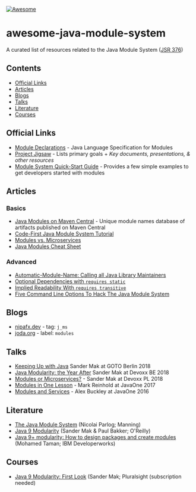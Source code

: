 [![Awesome](https://awesome.re/badge-flat2.svg)](https://awesome.re)

# awesome-java-module-system
A curated list of resources related to the Java Module System ([JSR 376](https://www.jcp.org/en/jsr/detail?id=376))


## Contents

- [Official Links](#official-links)
- [Articles](#articles)
- [Blogs](#blogs)
- [Talks](#talks)
- [Literature](#literature)
- [Courses](#courses)


## Official Links
- [Module Declarations](https://docs.oracle.com/javase/specs/jls/se9/html/jls-7.html#jls-7.7) - Java Language Specification for Modules
- [Project Jigsaw](https://openjdk.java.net/projects/jigsaw) - Lists primary goals + _Key documents, presentations, & other resources_
- [Module System Quick-Start Guide](https://openjdk.java.net/projects/jigsaw/quick-start) - Provides a few simple examples to get developers started with modules


## Articles

### Basics
- [Java Modules on Maven Central](https://github.com/sormuras/modules) - Unique module names database of artifacts published on Maven Central
- [Code-First Java Module System Tutorial](https://blog.codefx.org/java/java-module-system-tutorial/)
- [Modules vs. Microservices](https://www.oreilly.com/ideas/modules-vs-microservices)
- [Java Modules Cheat Sheet](https://github.com/tfesenko/Java-Modules-JPMS-CheatSheet)

### Advanced
- [Automatic-Module-Name: Calling all Java Library Maintainers](http://branchandbound.net/blog/java/2017/12/automatic-module-name/)
- [Optional Dependencies with `requires static`](https://blog.codefx.org/java/module-system-optional-dependencies/)
- [Implied Readability With `requires transitive`](https://blog.codefx.org/java/implied-readability/)
- [Five Command Line Options To Hack The Java Module System](https://blog.codefx.org/java/five-command-line-options-hack-java-module-system/)


## Blogs
- [nipafx.dev](https://nipafx.dev/#channels~~articles~~~tags~~j_ms) - tag: `j_ms`
- [joda.org](https://blog.joda.org/search/label/modules) - label: `modules`


## Talks
- [Keeping Up with Java](https://www.youtube.com/watch?v=cF-rUNCOm2c) Sander Mak at GOTO Berlin 2018
- [Java Modularity: the Year After](https://www.youtube.com/watch?v=l4Dk7EF-oYc) Sander Mak at Devoxx BE 2018
- [Modules or Microservices?](https://www.youtube.com/watch?v=AJW2FAJGgVw) - Sander Mak at Devoxx PL 2018
- [Modules in One Lesson](https://www.youtube.com/watch?v=MGX-JfMl9-Y) - Mark Reinhold at JavaOne 2017
- [Modules and Services](https://www.youtube.com/watch?v=u8Hbdo-u-88) - Alex Buckley at JavaOne 2016
 

## Literature
- [The Java Module System](https://www.manning.com/books/the-java-module-system?a_aid=nipa&a_bid=869915cb) (Nicolai Parlog; Manning)
- [Java 9 Modularity](https://javamodularity.com) (Sander Mak & Paul Bakker; O'Reilly)
- [Java 9+ modularity: How to design packages and create modules](https://developer.ibm.com/tutorials/java-modularity-3/) (Mohamed Taman; IBM Developerworks)


## Courses
- [Java 9 Modularity: First Look](https://www.pluralsight.com/courses/java-9-modularity-first-look) (Sander Mak; Pluralsight (subscription needed)
